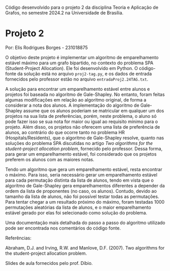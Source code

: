 Código desenvolvido para o projeto 2 da disciplina Teoria e Aplicação de Grafos, no semestre 2024.2 na Universidade de Brasília.

# Projeto 2

Por: Elis Rodrigues Borges - 231018875

O objetivo deste projeto é implementar um algoritmo de emparelhamento estável máximo para um grafo bipartido, no contexto do problema SPA (Student-Project Allocation). Ele foi desenvolvido em Python. O código-fonte da solução está no arquivo ```proj2-tag.py```, e os dados de entrada fornecidos pelo professor estão no arquivo ```entradaProj2.24TAG.txt```.

A solução para encontrar um emparelhamento estável entre alunos e projetos foi baseada no algoritmo de Gale-Shapley. No entanto, foram feitas algumas modificações em relação ao algoritmo original, de forma a considerar a nota dos alunos. A implementação do algoritmo de Gale-Shapley assume que os alunos poderiam se matricular em qualquer um dos projetos na sua lista de preferências, porém, neste problema, o aluno só pode fazer isso se sua nota for maior ou igual ao requisito mínimo para o projeto. Além disso, os projetos não oferecem uma lista de preferência de alunos, ao contrário do que ocorre tanto no problema HR (Hospitals/Residents), que o algoritmo de Gale-Shapley resolve, quanto nas soluções do problema SPA discutidas no artigo _Two algorithms for the student-project allocation problem_, fornecido pelo professor. Dessa forma, para gerar um emparelhamento estável, foi considerado que os projetos preferem os alunos com as maiores notas.

Tendo um algoritmo que gera um emparelhamento estável, resta encontrar o máximo. Para isso, seria necessário gerar um emparelhamento estável para cada permutação distinta da lista de alunos, tendo em vista que o algoritmo de Gale-Shapley gera emparelhamentos diferentes a depender da ordem da lista de proponentes (no caso, os alunos). Contudo, devido ao tamanho da lista de alunos, não foi possível testar todas as permutações. Para tentar chegar a um resultado próximo do máximo, foram testadas 1000 permutações aleatórias da lista de alunos, e o maior emparelhamento estável gerado por elas foi selecionado como solução do problema.

Uma documentação mais detalhada do passo a passo do algoritmo utilizado pode ser encontrada nos comentários do código fonte.

Referências:

Abraham, D.J. and Irving, R.W. and Manlove, D.F. (2007). Two algorithms for the student-project allocation problem.

Slides de aula fornecidos pelo prof. Díbio.